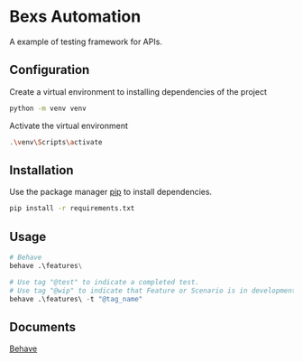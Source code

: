 # Bexs Automation
A example of testing framework for APIs.

## Configuration
Create a virtual environment to installing dependencies of the project
```bash
python -m venv venv
```

Activate the virtual environment
```bash
.\venv\Scripts\activate
```

## Installation
Use the package manager [pip](https://pip.pypa.io/en/stable/) to install dependencies.
```bash
pip install -r requirements.txt
```

## Usage
```python
# Behave
behave .\features\

# Use tag "@test" to indicate a completed test.
# Use tag "@wip" to indicate that Feature or Scenario is in development.
behave .\features\ -t "@tag_name"
```

## Documents
[Behave](https://behave.readthedocs.io/en/latest/index.html)